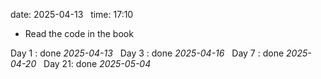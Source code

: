 date: 2025-04-13  
time: 17:10  

- Read the code in the book

Day 1 : done *2025-04-13*  
Day 3 : done *2025-04-16*  
Day 7 : done *2025-04-20*  
Day 21: done *2025-05-04*